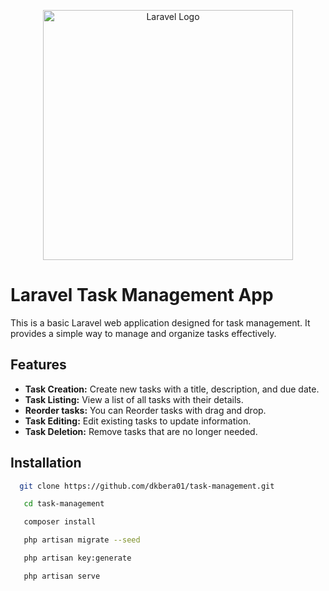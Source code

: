 <p align="center"><a href="https://laravel.com" target="_blank"><img src="https://raw.githubusercontent.com/laravel/art/master/logo-lockup/5%20SVG/2%20CMYK/1%20Full%20Color/laravel-logolockup-cmyk-red.svg" width="400" alt="Laravel Logo"></a></p>
<!--
<p align="center">
<a href="https://github.com/laravel/framework/actions"><img src="https://github.com/laravel/framework/workflows/tests/badge.svg" alt="Build Status"></a>
<a href="https://packagist.org/packages/laravel/framework"><img src="https://img.shields.io/packagist/dt/laravel/framework" alt="Total Downloads"></a>
<a href="https://packagist.org/packages/laravel/framework"><img src="https://img.shields.io/packagist/v/laravel/framework" alt="Latest Stable Version"></a>
<a href="https://packagist.org/packages/laravel/framework"><img src="https://img.shields.io/packagist/l/laravel/framework" alt="License"></a>
</p> -->

# Laravel Task Management App

This is a basic Laravel web application designed for task management. It provides a simple way to manage and organize tasks effectively.

## Features

- **Task Creation:** Create new tasks with a title, description, and due date.
- **Task Listing:** View a list of all tasks with their details.
- **Reorder tasks:** You can Reorder tasks with drag and drop.
- **Task Editing:** Edit existing tasks to update information.
- **Task Deletion:** Remove tasks that are no longer needed.

## Installation

```bash
  git clone https://github.com/dkbera01/task-management.git

   cd task-management

   composer install

   php artisan migrate --seed

   php artisan key:generate

   php artisan serve
